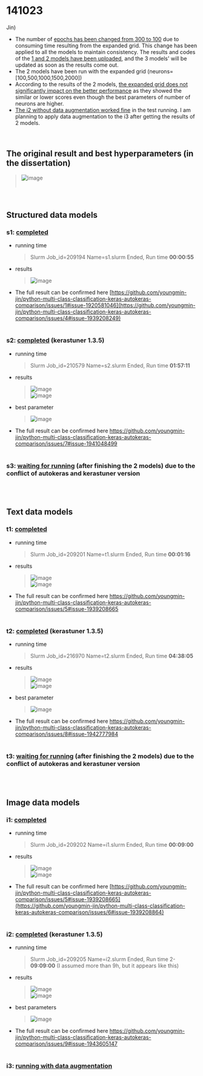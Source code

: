 # 141023
Jin) 
- The number of <ins>epochs has been changed from 300 to 100</ins> due to consuming time resulting from the expanded grid. This change has been applied to all the models to maintain consistency. The results and codes of the <ins>1 and 2 models have been uploaded</ins>, and the 3 models' will be updated as soon as the results come out. 
- The 2 models have been run with the expanded grid (neurons=[100,500,1000,1500,2000])
- According to the results of the 2 models, <ins>the expanded grid does not significantly impact on the better performance</ins> as they showed the similar or lower scores even though the best parameters of number of neurons are higher.
- <ins>The i2 without data augmentation worked fine</ins> in the test running. I am planning to apply data augmentation to the i3 after getting the results of 2 models.

<br/>

## The original result and best hyperparameters (in the dissertation)<br/>
  > ![image](https://github.com/youngmin-jin/python-multi-class-classification-keras-autokeras-comparison/assets/135728064/5f88408a-13fc-4942-9130-14bc750f3313) <br/><br/>
<br/>

## Structured data models
### s1: <ins>completed</ins>
  - running time
    > Slurm Job_id=209194 Name=s1.slurm Ended, Run time **00:00:55**
  - results
    > ![image](https://github.com/youngmin-jin/python-multi-class-classification-keras-autokeras-comparison/assets/135728064/0ea1b0c2-8c16-41da-9b60-ac38c910970d) <br/>
  - The full result can be confirmed here [https://github.com/youngmin-jin/python-multi-class-classification-keras-autokeras-comparison/issues/1#issue-1920581046](https://github.com/youngmin-jin/python-multi-class-classification-keras-autokeras-comparison/issues/4#issue-1939208249) <br/><br/>

### s2: <ins>completed</ins> (kerastuner 1.3.5)
  - running time
    >  Slurm Job_id=210579 Name=s2.slurm Ended, Run time **01:57:11**
  - results
    > ![image](https://github.com/youngmin-jin/python-multi-class-classification-keras-autokeras-comparison/assets/135728064/3452e887-516f-4e9d-92d1-5a41785ce61d) <br/>
    > ![image](https://github.com/youngmin-jin/python-multi-class-classification-keras-autokeras-comparison/assets/135728064/a908f2ed-3dc0-4bf4-ab30-65fef5f30de1) <br/>
  - best parameter
    > ![image](https://github.com/youngmin-jin/python-multi-class-classification-keras-autokeras-comparison/assets/135728064/f7ac3e08-7fda-4e21-927c-882dac2276b0)
  - The full result can be confirmed here https://github.com/youngmin-jin/python-multi-class-classification-keras-autokeras-comparison/issues/7#issue-1941048499 <br/><br/>

### s3: <ins>waiting for running</ins> (after finishing the 2 models) due to the conflict of autokeras and kerastuner version

<br/><br/>

## Text data models
### t1: <ins>completed</ins>
  - running time
    >  Slurm Job_id=209201 Name=t1.slurm Ended, Run time **00:01:16**
  - results
    > ![image](https://github.com/youngmin-jin/python-multi-class-classification-keras-autokeras-comparison/assets/135728064/605d153d-d189-44e1-92d3-e844a509aa7a) <br/>
    > ![image](https://github.com/youngmin-jin/python-multi-class-classification-keras-autokeras-comparison/assets/135728064/ed7b85e9-faf2-42e6-b87a-bea1382283ee) <br/>
  - The full result can be confirmed here https://github.com/youngmin-jin/python-multi-class-classification-keras-autokeras-comparison/issues/5#issue-1939208665 <br/><br/>

### t2: <ins>completed</ins> (kerastuner 1.3.5)
  - running time
    >  Slurm Job_id=216970 Name=t2.slurm Ended, Run time **04:38:05**
  - results
    > ![image](https://github.com/youngmin-jin/python-multi-class-classification-keras-autokeras-comparison/assets/135728064/e727f55a-2989-450a-a27d-6684b5c34cff) <br/>
    > ![image](https://github.com/youngmin-jin/python-multi-class-classification-keras-autokeras-comparison/assets/135728064/82d118fe-ce3e-4f0f-8f96-979e5d47d167) <br/>
  - best parameter
    > ![image](https://github.com/youngmin-jin/python-multi-class-classification-keras-autokeras-comparison/assets/135728064/8cc3698b-f4b5-45bb-8679-b02d7c818fc3)
  - The full result can be confirmed here https://github.com/youngmin-jin/python-multi-class-classification-keras-autokeras-comparison/issues/8#issue-1942777984 <br/><br/>

### t3: <ins>waiting for running</ins> (after finishing the 2 models) due to the conflict of autokeras and kerastuner version

<br/><br/>

## Image data models
### i1: <ins>completed</ins>
  - running time
    >  Slurm Job_id=209202 Name=i1.slurm Ended, Run time **00:09:00**
  - results
    > ![image](https://github.com/youngmin-jin/python-multi-class-classification-keras-autokeras-comparison/assets/135728064/60564f5c-98f7-4146-a36f-3bdcae9cf50a) <br/>
    > ![image](https://github.com/youngmin-jin/python-multi-class-classification-keras-autokeras-comparison/assets/135728064/623c71b0-d184-439c-8908-875c06f1b9ac) <br/>
  - The full result can be confirmed here [https://github.com/youngmin-jin/python-multi-class-classification-keras-autokeras-comparison/issues/5#issue-1939208665](https://github.com/youngmin-jin/python-multi-class-classification-keras-autokeras-comparison/issues/6#issue-1939208864) <br/><br/>

### i2: <ins>completed</ins> (kerastuner 1.3.5)
  - running time
    > Slurm Job_id=209205 Name=i2.slurm Ended, Run time 2- **09:09:00** (I assumed more than 9h, but it appears like this)
  - results
    > ![image](https://github.com/youngmin-jin/python-multi-class-classification-keras-autokeras-comparison/assets/135728064/a7b69e2d-e3a3-4d06-9acd-d49271bc97e1) <br/>
    > ![image](https://github.com/youngmin-jin/python-multi-class-classification-keras-autokeras-comparison/assets/135728064/99a6acd0-eb6b-4dbd-ba71-551bfe76b16e) <br/>
  - best parameters
    > ![image](https://github.com/youngmin-jin/python-multi-class-classification-keras-autokeras-comparison/assets/135728064/f94e58b6-ddff-4165-b56d-296698219539) <br/>
  - The full result can be confirmed here https://github.com/youngmin-jin/python-multi-class-classification-keras-autokeras-comparison/issues/9#issue-1943605147 <br/><br/>

### i3: <ins>running with data augmentation</ins>





